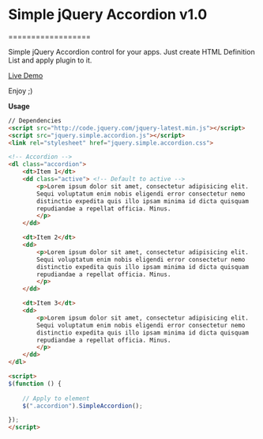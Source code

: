 # Simple jQuery Accordion v1.0
==================

Simple jQuery Accordion control for your apps. Just create HTML Definition List and apply plugin to it.

<a href="http://codepen.io/iProgress/pen/iuxIz">Live Demo</a>

Enjoy ;)

__Usage__



```html
// Dependencies
<script src="http://code.jquery.com/jquery-latest.min.js"></script>
<script src="jquery.simple.accordion.js"></script>
<link rel="stylesheet" href="jquery.simple.accordion.css">

<!-- Accordion -->
<dl class="accordion">
	<dt>Item 1</dt>
	<dd class="active"> <!-- Default to active -->
		<p>Lorem ipsum dolor sit amet, consectetur adipisicing elit. 
		Sequi voluptatum enim nobis eligendi error consectetur nemo 
		distinctio expedita quis illo ipsam minima id dicta quisquam 
		repudiandae a repellat officia. Minus.
		</p>
	</dd>

	<dt>Item 2</dt>
	<dd>
		<p>Lorem ipsum dolor sit amet, consectetur adipisicing elit. 
		Sequi voluptatum enim nobis eligendi error consectetur nemo 
		distinctio expedita quis illo ipsam minima id dicta quisquam 
		repudiandae a repellat officia. Minus.
		</p>
	</dd>

	<dt>Item 3</dt>
	<dd>
		<p>Lorem ipsum dolor sit amet, consectetur adipisicing elit. 
		Sequi voluptatum enim nobis eligendi error consectetur nemo 
		distinctio expedita quis illo ipsam minima id dicta quisquam 
		repudiandae a repellat officia. Minus.
		</p>
	</dd>
</dl>

<script>
$(function () {
	
	// Apply to element 
	$(".accordion").SimpleAccordion();	

});
</script>
```
